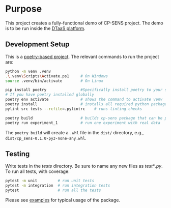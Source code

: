 # Purpose

This project creates a fully-functional demo of CP-SENS project.
The demo is to be run inside the
[DTaaS platform](https://github.com/into-cps-association/DTaaS).

## Development Setup

This is a [poetry-based project](https://python-poetry.org/docs/).
The relevant commands to run the project are:

```bash
python -m venv .venv
.\.venv\Scripts\Activate.ps1     # On Windows
source .venv/bin/activate        # On Linux

pip install poetry               #Specifically install poetry to your system
# If you have poetry installed globally
poetry env activate              # shows the command to activate venv
poetry install                   # installs all required python packages
pylint src tests --rcfile=.pylintrc    # runs linting checks

poetry build                     # builds cp-sens package that can be published on pip
poetry run experiment_1          # run one experiment with real data
```

The `poetry build` will create a `.whl` file in the `dist/` directory, e.g., `dist/cp_sens-0.1.0-py3-none-any.whl`.

## Testing

Write tests in the _tests_ directory. Be sure to name any new files as
_test_*_.py_. To run all tests, with coverage:

```bash
pytest -m unit         # run unit tests
pytest -m integration  # run integration tests
pytest                 # run all the tests
```

Please see [examples](src/examples/README.md) for typical usage of the package.
